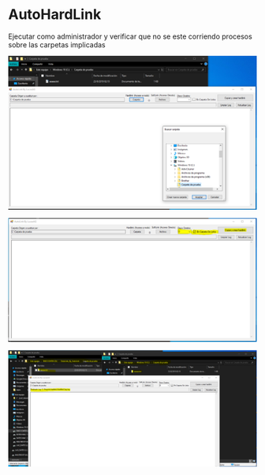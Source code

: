 # AutoHardLink
Ejecutar como administrador y verificar que no se este corriendo procesos sobre las carpetas implicadas

![1](1.PNG?raw=true)

![2](2.PNG?raw=true)

![3](3.PNG?raw=true)

